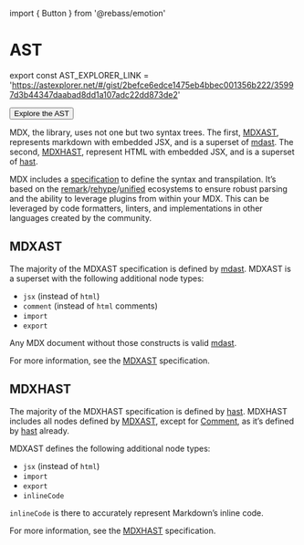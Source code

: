 import { Button } from '@rebass/emotion'

# AST

export const AST_EXPLORER_LINK = 'https://astexplorer.net/#/gist/2befce6edce1475eb4bbec001356b222/35997d3b44347daabad8dd1a107adc22dd873de2'

<Button as="a" href={AST_EXPLORER_LINK}>Explore the AST</Button>

MDX, the library, uses not one but two syntax trees.
The first, [MDXAST][], represents markdown with embedded JSX, and is a superset of [mdast][].
The second, [MDXHAST][], represent HTML with embedded JSX, and is a superset of [hast][].

MDX includes a [specification][] to define the syntax and transpilation.
It’s based on the [remark][]/[rehype][]/[unified][] ecosystems to ensure robust
parsing and the ability to leverage plugins from within your MDX.
This can be leveraged by code formatters, linters, and implementations in other
languages created by the community.

## MDXAST

The majority of the MDXAST specification is defined by [mdast][].
MDXAST is a superset with the following additional node types:

*   `jsx` (instead of `html`)
*   `comment` (instead of `html` comments)
*   `import`
*   `export`

Any MDX document without those constructs is valid [mdast][].

For more information, see the [MDXAST][] specification.

## MDXHAST

The majority of the MDXHAST specification is defined by [hast][].
MDXHAST includes all nodes defined by [MDXAST][], except for [Comment][], as
it’s defined by [hast][] already.

MDXAST defines the following additional node types:

*   `jsx` (instead of `html`)
*   `import`
*   `export`
*   `inlineCode`

`inlineCode` is there to accurately represent Markdown’s inline code.

For more information, see the [MDXHAST][] specification.

[mdxast]: #mdxast

[mdxhast]: #mdxhast

[comment]: #comment

[mdast]: https://github.com/syntax-tree/mdast

[hast]: https://github.com/syntax-tree/hast

[specification]: https://github.com/mdx-js/specification

[remark]: https://github.com/remarkjs/remark

[rehype]: https://github.com/rehypejs/rehype

[unified]: https://github.com/unifiedjs/unified

